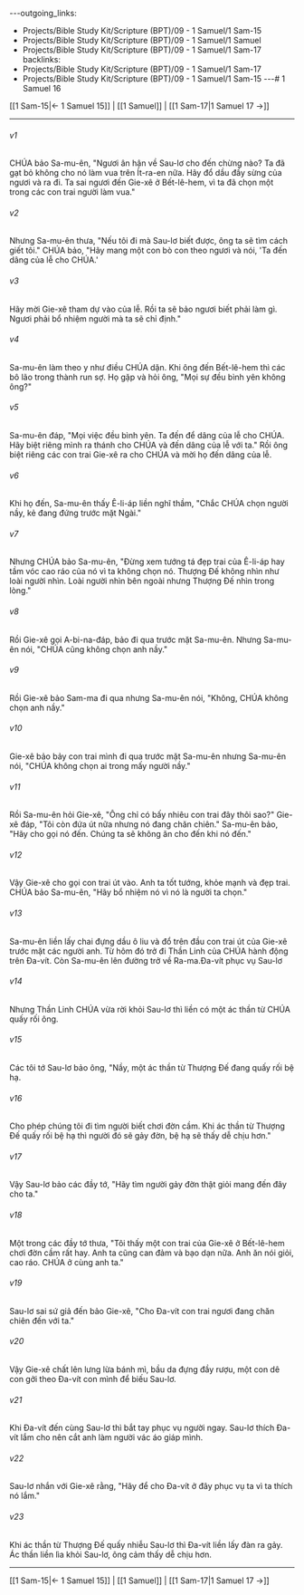 ---outgoing_links:
  - Projects/Bible Study Kit/Scripture (BPT)/09 - 1 Samuel/1 Sam-15
  - Projects/Bible Study Kit/Scripture (BPT)/09 - 1 Samuel/1 Samuel
  - Projects/Bible Study Kit/Scripture (BPT)/09 - 1 Samuel/1 Sam-17
backlinks:
  - Projects/Bible Study Kit/Scripture (BPT)/09 - 1 Samuel/1 Sam-17
  - Projects/Bible Study Kit/Scripture (BPT)/09 - 1 Samuel/1 Sam-15
---# 1 Samuel 16

[[1 Sam-15|← 1 Samuel 15]] | [[1 Samuel]] | [[1 Sam-17|1 Samuel 17 →]]
***



###### v1 
CHÚA bảo Sa-mu-ên, "Ngươi ân hận về Sau-lơ cho đến chừng nào? Ta đã gạt bỏ không cho nó làm vua trên Ít-ra-en nữa. Hãy đổ dầu đầy sừng của ngươi và ra đi. Ta sai ngươi đến Gie-xê ở Bết-lê-hem, vì ta đã chọn một trong các con trai người làm vua." 

###### v2 
Nhưng Sa-mu-ên thưa, "Nếu tôi đi mà Sau-lơ biết được, ông ta sẽ tìm cách giết tôi." CHÚA bảo, "Hãy mang một con bò con theo ngươi và nói, 'Ta đến dâng của lễ cho CHÚA.' 

###### v3 
Hãy mời Gie-xê tham dự vào của lễ. Rồi ta sẽ bảo ngươi biết phải làm gì. Ngươi phải bổ nhiệm người mà ta sẽ chỉ định." 

###### v4 
Sa-mu-ên làm theo y như điều CHÚA dặn. Khi ông đến Bết-lê-hem thì các bô lão trong thành run sợ. Họ gặp và hỏi ông, "Mọi sự đều bình yên không ông?" 

###### v5 
Sa-mu-ên đáp, "Mọi việc đều bình yên. Ta đến để dâng của lễ cho CHÚA. Hãy biệt riêng mình ra thánh cho CHÚA và đến dâng của lễ với ta." Rồi ông biệt riêng các con trai Gie-xê ra cho CHÚA và mời họ đến dâng của lễ. 

###### v6 
Khi họ đến, Sa-mu-ên thấy Ê-li-áp liền nghĩ thầm, "Chắc CHÚA chọn người nầy, kẻ đang đứng trước mặt Ngài." 

###### v7 
Nhưng CHÚA bảo Sa-mu-ên, "Đừng xem tướng tá đẹp trai của Ê-li-áp hay tầm vóc cao ráo của nó vì ta không chọn nó. Thượng Đế không nhìn như loài người nhìn. Loài người nhìn bên ngoài nhưng Thượng Đế nhìn trong lòng." 

###### v8 
Rồi Gie-xê gọi A-bi-na-đáp, bảo đi qua trước mặt Sa-mu-ên. Nhưng Sa-mu-ên nói, "CHÚA cũng không chọn anh nầy." 

###### v9 
Rồi Gie-xê bảo Sam-ma đi qua nhưng Sa-mu-ên nói, "Không, CHÚA không chọn anh nầy." 

###### v10 
Gie-xê bảo bảy con trai mình đi qua trước mặt Sa-mu-ên nhưng Sa-mu-ên nói, "CHÚA không chọn ai trong mấy người nầy." 

###### v11 
Rồi Sa-mu-ên hỏi Gie-xê, "Ông chỉ có bấy nhiêu con trai đây thôi sao?" Gie-xê đáp, "Tôi còn đứa út nữa nhưng nó đang chăn chiên." Sa-mu-ên bảo, "Hãy cho gọi nó đến. Chúng ta sẽ không ăn cho đến khi nó đến." 

###### v12 
Vậy Gie-xê cho gọi con trai út vào. Anh ta tốt tướng, khỏe mạnh và đẹp trai. CHÚA bảo Sa-mu-ên, "Hãy bổ nhiệm nó vì nó là người ta chọn." 

###### v13 
Sa-mu-ên liền lấy chai đựng dầu ô liu và đổ trên đầu con trai út của Gie-xê trước mặt các người anh. Từ hôm đó trở đi Thần Linh của CHÚA hành động trên Đa-vít. Còn Sa-mu-ên lên đường trở về Ra-ma.Đa-vít phục vụ Sau-lơ 

###### v14 
Nhưng Thần Linh CHÚA vừa rời khỏi Sau-lơ thì liền có một ác thần từ CHÚA quấy rối ông. 

###### v15 
Các tôi tớ Sau-lơ bảo ông, "Nầy, một ác thần từ Thượng Đế đang quấy rối bệ hạ. 

###### v16 
Cho phép chúng tôi đi tìm người biết chơi đờn cầm. Khi ác thần từ Thượng Đế quấy rối bệ hạ thì người đó sẽ gảy đờn, bệ hạ sẽ thấy dễ chịu hơn." 

###### v17 
Vậy Sau-lơ bảo các đầy tớ, "Hãy tìm người gảy đờn thật giỏi mang đến đây cho ta." 

###### v18 
Một trong các đầy tớ thưa, "Tôi thấy một con trai của Gie-xê ở Bết-lê-hem chơi đờn cầm rất hay. Anh ta cũng can đảm và bạo dạn nữa. Anh ăn nói giỏi, cao ráo. CHÚA ở cùng anh ta." 

###### v19 
Sau-lơ sai sứ giả đến bảo Gie-xê, "Cho Đa-vít con trai ngươi đang chăn chiên đến với ta." 

###### v20 
Vậy Gie-xê chất lên lưng lừa bánh mì, bầu da đựng đầy rượu, một con dê con gởi theo Đa-vít con mình để biếu Sau-lơ. 

###### v21 
Khi Đa-vít đến cùng Sau-lơ thì bắt tay phục vụ người ngay. Sau-lơ thích Đa-vít lắm cho nên cắt anh làm người vác áo giáp mình. 

###### v22 
Sau-lơ nhắn với Gie-xê rằng, "Hãy để cho Đa-vít ở đây phục vụ ta vì ta thích nó lắm." 

###### v23 
Khi ác thần từ Thượng Đế quấy nhiễu Sau-lơ thì Đa-vít liền lấy đàn ra gảy. Ác thần liền lìa khỏi Sau-lơ, ông cảm thấy dễ chịu hơn.

***
[[1 Sam-15|← 1 Samuel 15]] | [[1 Samuel]] | [[1 Sam-17|1 Samuel 17 →]]
